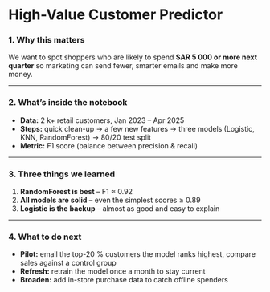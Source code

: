 # High-Value Customer Predictor

### 1. Why this matters
We want to spot shoppers who are likely to spend **SAR 5 000 or more next quarter** so marketing can send fewer, smarter emails and make more money.

---

### 2. What’s inside the notebook
* **Data:** 2 k+ retail customers, Jan 2023 – Apr 2025  
* **Steps:** quick clean-up → a few new features → three models (Logistic, KNN, RandomForest) → 80/20 test split  
* **Metric:** F1 score (balance between precision & recall)

---

### 3. Three things we learned
1. **RandomForest is best** – F1 ≈ 0.92  
2. **All models are solid** – even the simplest scores ≥ 0.89  
3. **Logistic is the backup** – almost as good and easy to explain

---

### 4. What to do next
* **Pilot:** email the top-20 % customers the model ranks highest, compare sales against a control group  
* **Refresh:** retrain the model once a month to stay current  
* **Broaden:** add in-store purchase data to catch offline spenders
